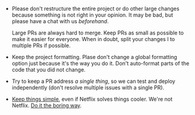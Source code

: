 - Please don't restructure the entire project or do other large changes because something is not right in your opinion. It may be bad, but please have a chat with us _beforehand_.

    Large PRs are always hard to merge. Keep PRs as small as possible to make it easier for everyone. When in doubt, split your changes I to multiple PRs if possible.
- Keep the project formatting. Plase don't change a global formatting option just because it's the way you do it. Don't auto-format parts of the code that you did not change.
- Try to keep a PR address _a single thing_, so we can test and deploy independently (don't resolve multiple issues with a single PR).
- [Keep things simple](https://en.wikipedia.org/wiki/KISS_principle), even if Netflix solves things cooler. We're not Netflix. [Do it the boring way](http://boringtechnology.club).
